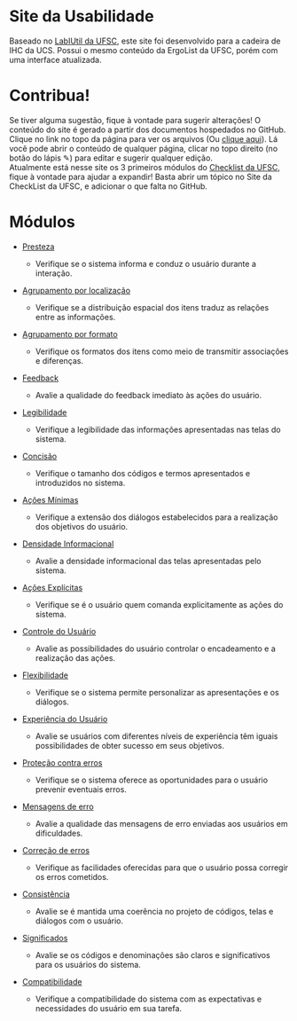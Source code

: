 # Site da Usabilidade

Baseado no [LabIUtil	da UFSC](http://www.labiutil.inf.ufsc.br/ergolist/check.htm), este site foi desenvolvido para a cadeira de IHC da UCS. Possui o mesmo conteúdo da ErgoList da UFSC, porém com uma interface atualizada.

# Contribua!
Se tiver alguma sugestão, fique à vontade para sugerir alterações! O conteúdo do site é gerado a partir dos documentos hospedados no GitHub.   
Clique no link no topo da página para ver os arquivos (Ou [clique aqui](https://github.com/usabilidade/usabilidade.github.io)). Lá você pode abrir o conteúdo de qualquer página, clicar no topo direito (no botão do lápis ✎) para editar e sugerir qualquer edição.   
Atualmente está nesse site os 3 primeiros módulos do [Checklist	da UFSC](http://www.labiutil.inf.ufsc.br/ergolist/check.htm), fique à vontade para ajudar a expandir! Basta abrir um tópico no Site da CheckList da UFSC, e adicionar o que falta no GitHub.

# Módulos
- [Presteza](/presteza)
  - Verifique se o sistema informa e conduz o usuário durante a interação.
- [Agrupamento por localização](/agrupamento-por-localizacao)
  - Verifique se a distribuição espacial dos itens traduz as relações entre as informações.

- [Agrupamento por formato](/agrupamento-por-formato)
  - Verifique os formatos dos itens como meio de transmitir associações e diferenças.

- [Feedback](/feedback)
  - Avalie a qualidade do feedback imediato às ações do usuário.

- [Legibilidade](/legibilidade)
  - Verifique a legibilidade das informações apresentadas nas telas do sistema.

- [Concisão](/concisao)
  - Verifique o tamanho dos códigos e termos apresentados e introduzidos no sistema.

- [Ações Mínimas](/acoes-minimas)
  - Verifique a extensão dos diálogos estabelecidos para a realização dos objetivos do usuário.

- [Densidade Informacional](/densidade-informacional)
  - Avalie a densidade informacional das telas apresentadas pelo sistema.

- [Ações Explícitas](/acoes-explicitas)
  - Verifique se é o usuário quem comanda explicitamente as ações do sistema.

- [Controle do Usuário](/controle-do-usuario)
  - Avalie as possibilidades do usuário controlar o encadeamento e a realização das ações.

- [Flexibilidade]()
  - Verifique se o sistema permite personalizar as apresentações e os diálogos.

- [Experiência do Usuário]()
  - Avalie se usuários com diferentes níveis de experiência têm iguais possibilidades de obter sucesso em seus  objetivos.

- [Proteção contra erros]()
  - Verifique se o sistema oferece as oportunidades para o usuário prevenir eventuais erros.

- [Mensagens de erro]()
  - Avalie a qualidade das mensagens de erro enviadas aos usuários em dificuldades.

- [Correção de erros]()
  - Verifique as facilidades oferecidas para que o usuário possa corregir os erros cometidos.

- [Consistência]()
  - Avalie se é mantida uma coerência no projeto de códigos, telas e diálogos com o usuário.

- [Significados]()
  - Avalie se os códigos e denominações são claros e significativos para os usuários do sistema.

- [Compatibilidade]()
  - Verifique a compatibilidade do sistema com as expectativas e necessidades do usuário em sua tarefa.
